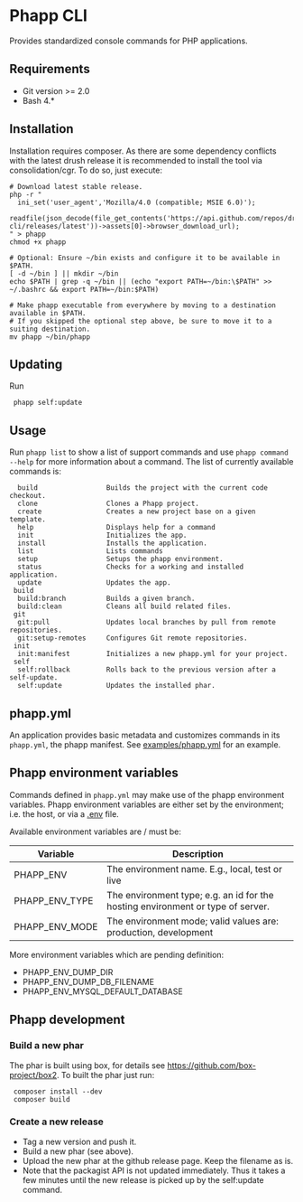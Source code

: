 # Phapp CLI

Provides standardized console commands for PHP applications.

## Requirements

 * Git version >= 2.0
 * Bash 4.*

## Installation

Installation requires composer. As there are some dependency conflicts with the
latest drush release it is recommended to install the tool via consolidation/cgr.
To do so, just execute:

    # Download latest stable release.
    php -r "
      ini_set('user_agent','Mozilla/4.0 (compatible; MSIE 6.0)');
      readfile(json_decode(file_get_contents('https://api.github.com/repos/drunomics/phapp-cli/releases/latest'))->assets[0]->browser_download_url);
    " > phapp
    chmod +x phapp
    
    # Optional: Ensure ~/bin exists and configure it to be available in $PATH.
    [ -d ~/bin ] || mkdir ~/bin
    echo $PATH | grep -q ~/bin || (echo "export PATH=~/bin:\$PATH" >> ~/.bashrc && export PATH=~/bin:$PATH)
    
    # Make phapp executable from everywhere by moving to a destination available in $PATH.
    # If you skipped the optional step above, be sure to move it to a suiting destination.
    mv phapp ~/bin/phapp
 
## Updating

Run
      
     phapp self:update
     
## Usage

Run `phapp list` to show a list of support commands and use `phapp command --help`
for more information about a command. The list of currently available commands
is:

      build                 Builds the project with the current code checkout.
      clone                 Clones a Phapp project.
      create                Creates a new project base on a given template.
      help                  Displays help for a command
      init                  Initializes the app.
      install               Installs the application.
      list                  Lists commands
      setup                 Setups the phapp environment.
      status                Checks for a working and installed application.
      update                Updates the app.
     build
      build:branch          Builds a given branch.
      build:clean           Cleans all build related files.
     git
      git:pull              Updates local branches by pull from remote repositories.
      git:setup-remotes     Configures Git remote repositories.
     init
      init:manifest         Initializes a new phapp.yml for your project.
     self
      self:rollback         Rolls back to the previous version after a self-update.
      self:update           Updates the installed phar.
      
## phapp.yml

An application provides basic metadata and customizes commands in its 
`phapp.yml`, the phapp manifest. See [examples/phapp.yml](https://github.com/drunomics/phapp-cli/blob/master/examples/phapp.yml)
for an example.
      
## Phapp environment variables

Commands defined in `phapp.yml` may make use of the phapp environment
variables. Phapp environment variables are either set by the environment; i.e.
the host, or via a [.env](https://symfony.com/doc/current/components/dotenv.html)
file.

Available environment variables are / must be:

Variable | Description
--- | --- 
| PHAPP_ENV       | The environment name. E.g., local, test or live |
| PHAPP_ENV_TYPE  | The environment type; e.g. an id for the hosting environment or type of server. |
| PHAPP_ENV_MODE  | The environment mode; valid values are: production, development |

More environment variables which are pending definition:
- PHAPP_ENV_DUMP_DIR
- PHAPP_ENV_DUMP_DB_FILENAME
- PHAPP_ENV_MYSQL_DEFAULT_DATABASE

## Phapp development

### Build a new phar

The phar is built using box, for details see
https://github.com/box-project/box2. To built the phar just run:

     composer install --dev
     composer build

### Create a new release

* Tag a new version and push it.
* Build a new phar (see above).
* Upload the new phar at the github release page. Keep the filename as is.
* Note that the packagist API is not updated immediately. Thus it takes a few
  minutes until the new release is picked up by the self:update command.
